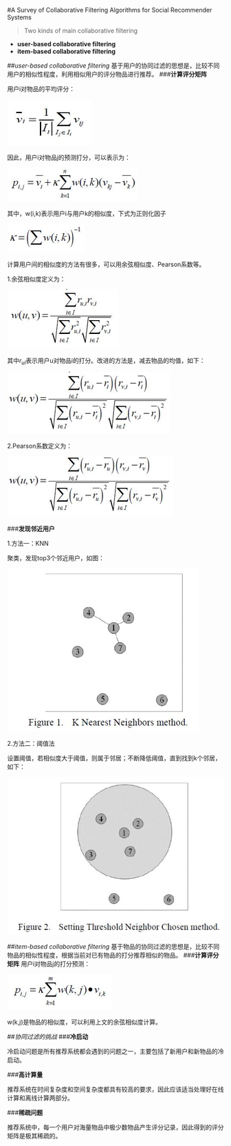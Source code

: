 #A Survey of Collaborative Filtering Algorithms for Social Recommender Systems

>Two kinds of main collaborative filtering

- **user-based collaborative filtering**
- **item-based collaborative filtering**

##*user-based collaborative filtering*
基于用户的协同过滤的思想是，比较不同用户的相似性程度，利用相似用户的评分物品进行推荐。
###**计算评分矩阵**

用户i对物品的平均评分：

![](res/1.jpg)

因此，用户i对物品j的预测打分，可以表示为：

![](res/2.jpg)

其中，w(i,k)表示用户i与用户k的相似度，下式为正则化因子

![](res/3.jpg)

计算用户间的相似度的方法有很多，可以用余弦相似度、Pearson系数等。

1.余弦相似度定义为：

![](res/4.jpg)

其中$r_{ui}$表示用户u对物品i的打分。改进的方法是，减去物品的均值，如下：

![](res/5.jpg)

2.Pearson系数定义为：

![](res/6.jpg)

###**发现邻近用户**

1.方法一：KNN

聚类，发现top3个邻近用户，如图：

![](res/knn.jpg)

2.方法二：阈值法

设置阈值，若相似度大于阈值，则属于邻居；不断降低阈值，直到找到k个邻居，如下：

![](res/yuzhi.jpg)

##*item-based collaborative filtering*
基于物品的协同过滤的思想是，比较不同物品的相似性程度，根据当前对已有物品的打分推荐相似的物品。
###**计算评分矩阵**
用户i对物品j的打分预测：

![](res/7.jpg)

w(k,j)是物品的相似度，可以利用上文的余弦相似度计算。


##*协同过滤的挑战*
###**冷启动**

冷启动问题是所有推荐系统都会遇到的问题之一，主要包括了新用户和新物品的冷启动。

###**高计算量**

推荐系统在时间复杂度和空间复杂度都具有较高的要求，因此应该适当处理好在线计算和离线计算两部分。

###**稀疏问题**

推荐系统中，每一个用户对海量物品中极少数物品产生评分记录，因此得到的评分矩阵是极其稀疏的。

